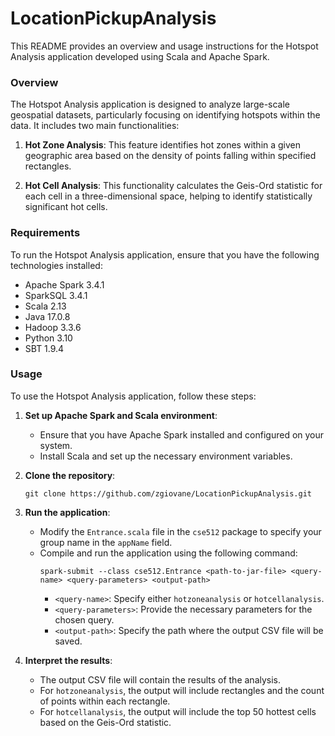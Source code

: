 # LocationPickupAnalysis

This README provides an overview and usage instructions for the Hotspot Analysis application developed using Scala and Apache Spark.

### Overview

The Hotspot Analysis application is designed to analyze large-scale geospatial datasets, particularly focusing on identifying hotspots within the data. It includes two main functionalities:

1. **Hot Zone Analysis**: This feature identifies hot zones within a given geographic area based on the density of points falling within specified rectangles.

2. **Hot Cell Analysis**: This functionality calculates the Geis-Ord statistic for each cell in a three-dimensional space, helping to identify statistically significant hot cells.

### Requirements
To run the Hotspot Analysis application, ensure that you have the following technologies installed:

- Apache Spark 3.4.1
- SparkSQL 3.4.1
- Scala 2.13
- Java 17.0.8
- Hadoop 3.3.6
- Python 3.10
- SBT 1.9.4

### Usage

To use the Hotspot Analysis application, follow these steps:

1. **Set up Apache Spark and Scala environment**:
   - Ensure that you have Apache Spark installed and configured on your system.
   - Install Scala and set up the necessary environment variables.

2. **Clone the repository**:
   ```
   git clone https://github.com/zgiovane/LocationPickupAnalysis.git
   ```

3. **Run the application**:
   - Modify the `Entrance.scala` file in the `cse512` package to specify your group name in the `appName` field.
   - Compile and run the application using the following command:
     ```
     spark-submit --class cse512.Entrance <path-to-jar-file> <query-name> <query-parameters> <output-path>
     ```
     - `<query-name>`: Specify either `hotzoneanalysis` or `hotcellanalysis`.
     - `<query-parameters>`: Provide the necessary parameters for the chosen query.
     - `<output-path>`: Specify the path where the output CSV file will be saved.

4. **Interpret the results**:
   - The output CSV file will contain the results of the analysis.
   - For `hotzoneanalysis`, the output will include rectangles and the count of points within each rectangle.
   - For `hotcellanalysis`, the output will include the top 50 hottest cells based on the Geis-Ord statistic.
